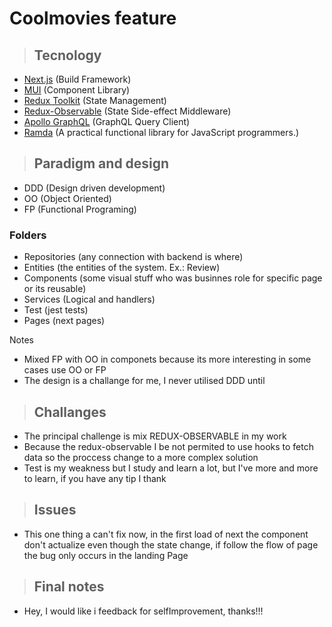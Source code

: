 # Coolmovies feature

> ## Tecnology

- [Next.js](https://nextjs.org/) (Build Framework)
- [MUI](https://mui.com/) (Component Library)
- [Redux Toolkit](https://redux-toolkit.js.org/) (State Management)
- [Redux-Observable](https://redux-observable.js.org/) (State Side-effect Middleware)
- [Apollo GraphQL](https://www.apollographql.com/) (GraphQL Query Client)
- [Ramda](https://ramdajs.com/) (A practical functional library for JavaScript programmers.)

> ## Paradigm and design

- DDD (Design driven development)
- OO (Object Oriented)
- FP (Functional Programing)

### Folders

- Repositories (any connection with backend is where)
- Entities (the entities of the system. Ex.: Review)
- Components (some visual stuff who was businnes role for specific page or its reusable)
- Services (Logical and handlers)
- Test (jest tests)
- Pages (next pages)

Notes

- Mixed FP with OO in componets because its more interesting in some cases use OO or FP
- The design is a challange for me, I never utilised DDD until

> ## Challanges

- The principal challenge is mix REDUX-OBSERVABLE in my work
- Because the redux-observable I be not permited to use hooks to fetch data so the proccess change to a more complex solution
- Test is my weakness but I study and learn a lot, but I've more and more to learn, if you have any tip I thank

> ## Issues

- This one thing a can't fix now, in the first load of next the component don't actualize even though the state change, if follow the flow of page the bug only occurs in the landing Page


> ## Final notes
- Hey, I would like i feedback for selfImprovement, thanks!!!
